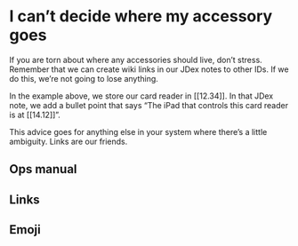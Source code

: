 # I can’t decide where my accessory goes

If you are torn about where any accessories should live, don’t stress. Remember that we can create wiki links in our JDex notes to other IDs. If we do this, we’re not going to lose anything.

In the example above, we store our card reader in [[12.34]]. In that JDex note, we add a bullet point that says “The iPad that controls this card reader is at [[14.12]]”.

This advice goes for anything else in your system where there’s a little ambiguity. Links are our friends.

## Ops manual

## Links

## Emoji

